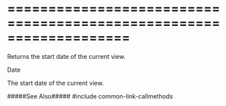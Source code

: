 ===================================================================
===================================================================

<!--shortDescription-->
Returns the start date of the current view.
<!--/shortDescription-->

<!--returnType-->Date<!--/returnType-->
<!--returnDescription-->
The start date of the current view.
<!--/returnDescription-->

<!--fullDescription-->
#####See Also#####
#include common-link-callmethods
<!--/fullDescription-->